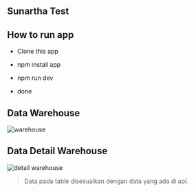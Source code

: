 ## Sunartha Test

## How to run app

- Clone this app

- npm install app

- npm run dev

- done

## Data Warehouse

![warehouse](https://ibb.co/jJpW5V3)

## Data Detail Warehouse

![detail warehouse](https://ibb.co/Gx95BZf)

> Data pada table disesuaikan dengan data yang ada di api.
